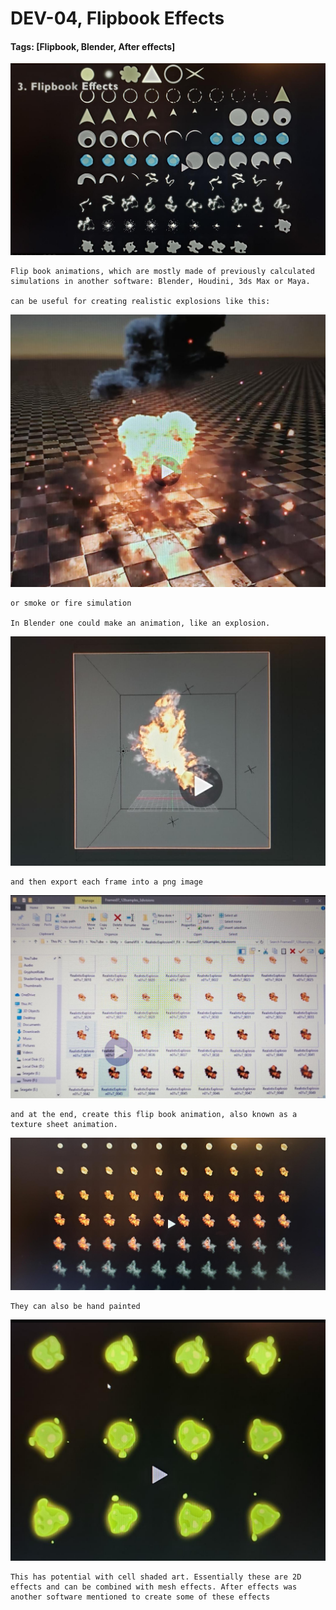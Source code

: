 # DEV-04, Flipbook Effects
#### Tags: [Flipbook, Blender, After effects]

![](../images/DEV-04/DEV-04-A.png)

    Flip book animations, which are mostly made of previously calculated simulations in another software: Blender, Houdini, 3ds Max or Maya.

    can be useful for creating realistic explosions like this:

![](../images/DEV-04/DEV-04-B.png)

    or smoke or fire simulation

    In Blender one could make an animation, like an explosion.

![](../images/DEV-04/DEV-04-E.png)

    and then export each frame into a png image

![](../images/DEV-04/DEV-04-C.png)

    and at the end, create this flip book animation, also known as a texture sheet animation.

![](../images/DEV-04/DEV-04-D.png)

    They can also be hand painted

![](../images/DEV-04/DEV-04-F.png)

    This has potential with cell shaded art. Essentially these are 2D effects and can be combined with mesh effects. After effects was another software mentioned to create some of these effects